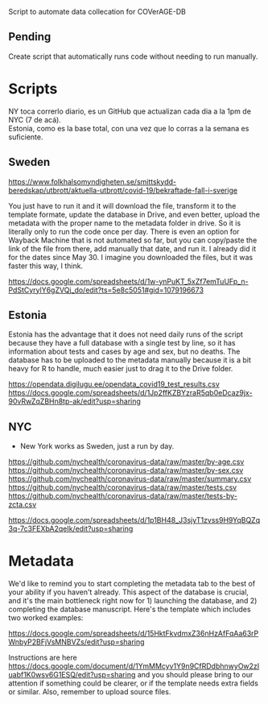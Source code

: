Script to automate data collecation for COVerAGE-DB

## Pending

Create script that automatically runs code without needing to run manually.

# Scripts

NY toca correrlo diario, es un GitHub que actualizan cada dia a la 1pm de NYC (7 de acá).  
Estonia, como es la base total, con una vez que lo corras a la semana es suficiente. 

## Sweden
https://www.folkhalsomyndigheten.se/smittskydd-beredskap/utbrott/aktuella-utbrott/covid-19/bekraftade-fall-i-sverige

You just have to run it and it will download the file, transform it to the template formate, update the database in Drive, and even better, upload the metadata with the proper name to the metadata folder in drive. 
So it is literally only to run the code once per day. 
There is even an option for Wayback Machine that is not automated so far, but you can copy/paste the link of the file from there, add manually that date, and run it. I already did it for the dates since May 30. I imagine you downloaded the files, but it was faster this way, I think.

https://docs.google.com/spreadsheets/d/1w-ynPuKT_5xZf7emTuUFp_n-PdStCyrylY6gZVQj_do/edit?ts=5e8c5051#gid=1079196673

## Estonia

Estonia has the advantage that it does not need daily runs of the script because they have a full database with a single test by line, so it has information about tests and cases by age and sex, but no deaths. 
The database has to be uploaded to the metadata manually because it is a bit heavy for R to handle, much easier just to drag it to the Drive folder.

https://opendata.digilugu.ee/opendata_covid19_test_results.csv
https://docs.google.com/spreadsheets/d/1Jp2ffKZBYzraR5qb0eDcaz9jx-90vRwZqZBHn8tp-ak/edit?usp=sharing

## NYC

- New York works as Sweden, just a run by day.

https://github.com/nychealth/coronavirus-data/raw/master/by-age.csv
https://github.com/nychealth/coronavirus-data/raw/master/by-sex.csv
https://github.com/nychealth/coronavirus-data/raw/master/summary.csv
https://github.com/nychealth/coronavirus-data/raw/master/tests.csv
https://github.com/nychealth/coronavirus-data/raw/master/tests-by-zcta.csv

https://docs.google.com/spreadsheets/d/1p1BH48_J3sjyT1zvss9H9YqBQZq3q-7c3FEXbA2qeIk/edit?usp=sharing

# Metadata

We'd like to remind you to start completing the metadata tab to the best of your ability if you haven't already. 
This aspect of the database is crucial, and it's the main bottleneck right now for 1) launching the database, and 2) completing the database manuscript. Here's the template   which includes two worked examples:

https://docs.google.com/spreadsheets/d/15HktFkvdmxZ36nHzAfFqAa63rPWnbyP2BFjVsMNBVZs/edit?usp=sharing

Instructions are here https://docs.google.com/document/d/1YmMMcyv1Y9n9CfRDdbhnwyOw2zIuabf1K0wsv6G1ESQ/edit?usp=sharing and you should please bring to our attention if something could be clearer, or if the template needs extra fields or similar. 
Also, remember to upload source files.
